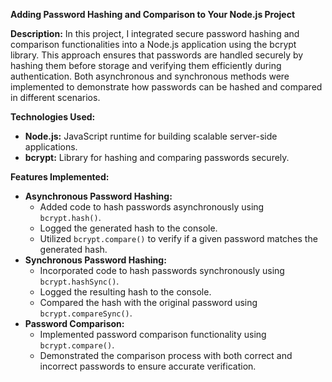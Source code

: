 <p><strong>Adding Password Hashing and Comparison to Your Node.js Project</strong></p>

<p><strong>Description:</strong>  
In this project, I integrated secure password hashing and comparison functionalities into a Node.js application using the bcrypt library. This approach ensures that passwords are handled securely by hashing them before storage and verifying them efficiently during authentication. Both asynchronous and synchronous methods were implemented to demonstrate how passwords can be hashed and compared in different scenarios.</p>

<p><strong>Technologies Used:</strong></p>
<ul>
  <li><strong>Node.js:</strong> JavaScript runtime for building scalable server-side applications.</li>
  <li><strong>bcrypt:</strong> Library for hashing and comparing passwords securely.</li>
</ul>

<p><strong>Features Implemented:</strong></p>
<ul>
  <li><strong>Asynchronous Password Hashing:</strong>
    <ul>
      <li>Added code to hash passwords asynchronously using <code>bcrypt.hash()</code>.</li>
      <li>Logged the generated hash to the console.</li>
      <li>Utilized <code>bcrypt.compare()</code> to verify if a given password matches the generated hash.</li>
    </ul>
  </li>
  <li><strong>Synchronous Password Hashing:</strong>
    <ul>
      <li>Incorporated code to hash passwords synchronously using <code>bcrypt.hashSync()</code>.</li>
      <li>Logged the resulting hash to the console.</li>
      <li>Compared the hash with the original password using <code>bcrypt.compareSync()</code>.</li>
    </ul>
  </li>
  <li><strong>Password Comparison:</strong>
    <ul>
      <li>Implemented password comparison functionality using <code>bcrypt.compare()</code>.</li>
      <li>Demonstrated the comparison process with both correct and incorrect passwords to ensure accurate verification.</li>
    </ul>
  </li>
</ul>

